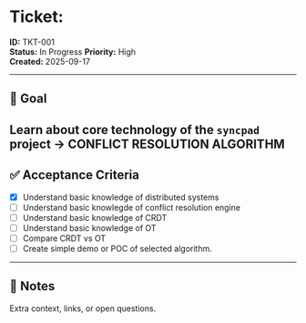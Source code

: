 # Ticket: <Conflict Resolution Algorithm>

**ID:** TKT-001  
**Status:** In Progress
**Priority:** High  
**Created:** 2025-09-17 

---

## 🎯 Goal
Learn about core technology of the `syncpad` project -> CONFLICT RESOLUTION ALGORITHM
---

## ✅ Acceptance Criteria
- [X] Understand basic knowledge of distributed systems
- [ ] Understand basic knowlegde of conflict resolution engine
- [ ] Understand basic knowledge of CRDT
- [ ] Understand basic knowledge of OT
- [ ] Compare CRDT vs OT
- [ ] Create simple demo or POC of selected algorithm.

---

## 📝 Notes
Extra context, links, or open questions.
